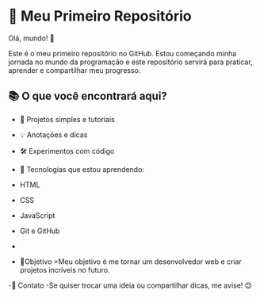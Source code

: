 # 🚀 Meu Primeiro Repositório
 
Olá, mundo! 👋
 
Este é o meu primeiro repositório no GitHub. Estou começando minha jornada no mundo da programação e este repositório servirá para praticar, aprender e compartilhar meu progresso.

## 📚 O que você encontrará aqui?
 
- 📝 Projetos simples e tutoriais
- 💡 Anotações e dicas
- 🛠️ Experimentos com código

- 🌱 Tecnologias que estou aprendendo: 
- HTML
- CSS
- JavaScript
- Git e GitHub
-
- 🎯Objetivo 
=Meu objetivo é me tornar um desenvolvedor web e criar projetos incríveis no futuro.

-💬 Contato 
-Se quiser trocar uma ideia ou compartilhar dicas, me avise! 😊
